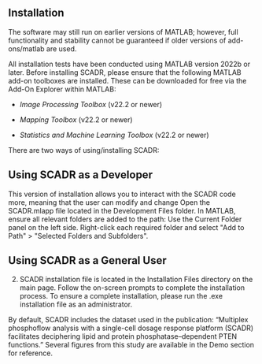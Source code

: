 ## Installation 

The software may still run on earlier versions of MATLAB; however, full functionality and stability cannot be guaranteed if older versions of add-ons/matlab are used. 

All installation tests have been conducted using MATLAB version 2022b or later. Before installing SCADR, please ensure that the following MATLAB add-on toolboxes are installed. These can be downloaded for free via the Add-On Explorer within MATLAB:

- *Image Processing Toolbox* (v22.2 or newer)

- *Mapping Toolbox* (v22.2 or newer)

- *Statistics and Machine Learning Toolbox* (v22.2 or newer)

There are two ways of using/installing SCADR:

## Using SCADR as a Developer

This version of installation allows you to interact with the SCADR code more, meaning that the user can modify and change
Open the SCADR.mlapp file located in the Development Files folder.
  In MATLAB, ensure all relevant folders are added to the path:
  Use the Current Folder panel on the left side.
  Right-click each required folder and select "Add to Path" > "Selected Folders and Subfolders".

## Using SCADR as a General User
2. SCADR installation file is located in the Installation Files directory on the main page. Follow the on-screen prompts to complete the installation process. To ensure a complete installation, please run the .exe installation file as an administrator.

By default, SCADR includes the dataset used in the publication:
“Multiplex phosphoflow analysis with a single-cell dosage response platform (SCADR) facilitates deciphering lipid and protein phosphatase–dependent PTEN functions.”
Several figures from this study are available in the Demo section for reference.
